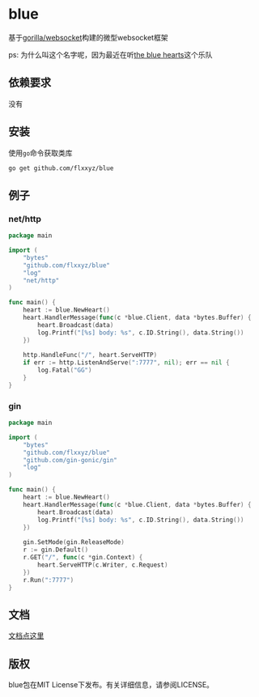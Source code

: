 # blue
基于[gorilla/websocket](https://github.com/gorilla/websocket)构建的微型websocket框架

ps: 为什么叫这个名字呢，因为最近在听[the blue hearts](https://zh.wikipedia.org/zh/THE_BLUE_HEARTS)这个乐队

## 依赖要求
没有

## 安装
使用`go`命令获取类库

```bash
go get github.com/flxxyz/blue
```

## 例子

### net/http
```go
package main

import (
    "bytes"
    "github.com/flxxyz/blue"
    "log"
    "net/http"
)

func main() {
    heart := blue.NewHeart()
    heart.HandlerMessage(func(c *blue.Client, data *bytes.Buffer) {
        heart.Broadcast(data)
        log.Printf("[%s] body: %s", c.ID.String(), data.String())
    })
    
    http.HandleFunc("/", heart.ServeHTTP)
    if err := http.ListenAndServe(":7777", nil); err == nil {
        log.Fatal("GG")
    }
}
```

### gin
```go
package main

import (
    "bytes"
    "github.com/flxxyz/blue"
    "github.com/gin-gonic/gin"
    "log"
)

func main() {
    heart := blue.NewHeart()
    heart.HandlerMessage(func(c *blue.Client, data *bytes.Buffer) {
        heart.Broadcast(data)
        log.Printf("[%s] body: %s", c.ID.String(), data.String())
    })
    
    gin.SetMode(gin.ReleaseMode)
    r := gin.Default()
    r.GET("/", func(c *gin.Context) {
        heart.ServeHTTP(c.Writer, c.Request)
    })
    r.Run(":7777")
}
```

## 文档
[文档点这里](http://godoc.org/github.com/flxxyz/blue)

## 版权
blue包在MIT License下发布。有关详细信息，请参阅LICENSE。

